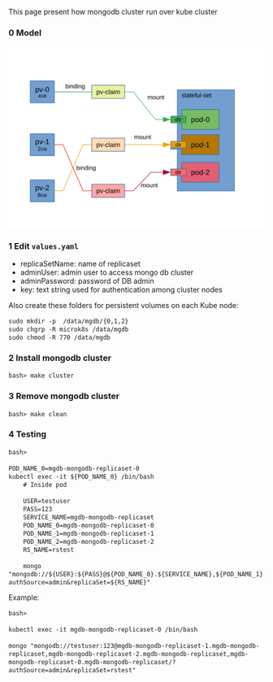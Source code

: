 This page present how mongodb cluster run over kube cluster

### 0 Model
![Persistent-volume](./docs/persistent-volume.svg)
### 1 Edit ```values.yaml```
* replicaSetName:   name of replicaset
* adminUser:   admin user to access mongo db cluster
* adminPassword:   password of DB admin
* key:   text string used for authentication among cluster nodes

Also create these folders for persistent volumes on each Kube node:
```
sudo mkdir -p  /data/mgdb/{0,1,2}
sudo chgrp -R microk8s /data/mgdb
sudo chmod -R 770 /data/mgdb
```
### 2 Install mongodb cluster
```
bash> make cluster
```

### 3 Remove mongodb cluster
```
bash> make clean
```
### 4 Testing
```
bash>

POD_NAME_0=mgdb-mongodb-replicaset-0
kubectl exec -it ${POD_NAME_0} /bin/bash
    # Inside pod

    USER=testuser
    PASS=123
    SERVICE_NAME=mgdb-mongodb-replicaset
    POD_NAME_0=mgdb-mongodb-replicaset-0
    POD_NAME_1=mgdb-mongodb-replicaset-1
    POD_NAME_2=mgdb-mongodb-replicaset-2
    RS_NAME=rstest
    
    mongo "mongodb://${USER}:${PASS}@${POD_NAME_0}.${SERVICE_NAME},${POD_NAME_1}.${SERVICE_NAME},${POD_NAME_2}.${SERVICE_NAME}/?authSource=admin&replicaSet=${RS_NAME}"
```

Example:
```
bash>

kubectl exec -it mgdb-mongodb-replicaset-0 /bin/bash

mongo "mongodb://testuser:123@mgdb-mongodb-replicaset-1.mgdb-mongodb-replicaset,mgdb-mongodb-replicaset-2.mgdb-mongodb-replicaset,mgdb-mongodb-replicaset-0.mgdb-mongodb-replicaset/?authSource=admin&replicaSet=rstest"
```
